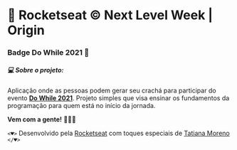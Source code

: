 # 🚀 Rocketseat © Next Level Week | Origin
### Badge Do While 2021 🎫


##### 💻 Sobre o projeto:
 Aplicação onde as pessoas podem gerar seu crachá para participar do evento **[Do While 2021](https://dowhile.io/inscricao)**.
 Projeto simples que visa ensinar os fundamentos da programação para quem está no início da jornada.
 
 **Vem com a gente!** 👩🏻‍🚀
 
 ```<♥>``` Desenvolvido pela [Rocketseat](rocketseat.com.br) com toques especiais de [Tatiana Moreno](https://www.linkedin.com/in/tatmorenno/) ```</♥>```
